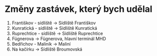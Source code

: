 # Změny zastávek, který bych udělal

1. Františkov - sídliště -> Sídliště Františkov
2. Kunratická - sídliště -> Sídliště Kunratická
3. Ruprechtice - sídliště -> Sídliště Ruprechtice
4. Fügnerova -> Fügnerova, hlavní terminál MHD
5. Bedřichov - Maliník -> Maliní
6. Na kačírku -> Sídliště Broumovská
